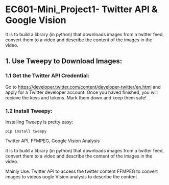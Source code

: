 # EC601-Mini_Project1- Twitter API & Google Vision

It is to build a library (in python) that downloads images from a twitter feed, convert them to a video and describe the   content of the images in the video.

## 1. Use Tweepy to Download Images:

### 1.1 Get the Twitter API Credential:

Go to https://developer.twitter.com/content/developer-twitter/en.html and apply for a Twitter developer account. Once you haved finished, you will recieve the keys and tokens. Mark them down and keep them safe! 

### 1.2 Install Tweepy:  
Installing Tweepy is pretty easy:  

	pip install tweepy










Twitter API, FFMPEG, Google Vision Analysis

It is to build a library (in python) that downloads images from a twitter feed, convert them to a video and describe the   content of the images in the video.

Mainly Use:
 Twitter API to access the twitter content
 FFMPEG to convert images to videos
 oogle Vision analysis to describe the content
